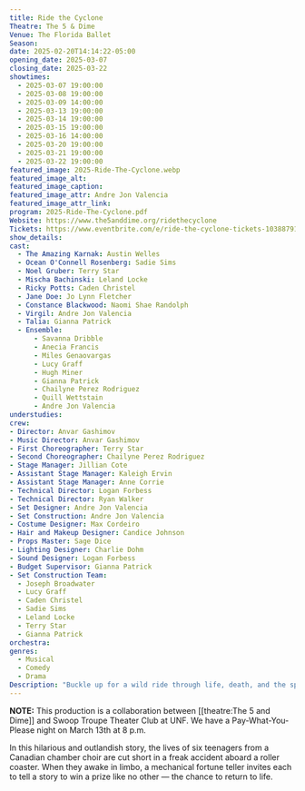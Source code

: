 ```yaml
---
title: Ride the Cyclone
Theatre: The 5 & Dime
Venue: The Florida Ballet
Season: 
date: 2025-02-20T14:14:22-05:00
opening_date: 2025-03-07
closing_date: 2025-03-22
showtimes:
  - 2025-03-07 19:00:00
  - 2025-03-08 19:00:00
  - 2025-03-09 14:00:00
  - 2025-03-13 19:00:00
  - 2025-03-14 19:00:00
  - 2025-03-15 19:00:00
  - 2025-03-16 14:00:00
  - 2025-03-20 19:00:00
  - 2025-03-21 19:00:00
  - 2025-03-22 19:00:00
featured_image: 2025-Ride-The-Cyclone.webp
featured_image_alt: 
featured_image_caption: 
featured_image_attr: Andre Jon Valencia
featured_image_attr_link: 
program: 2025-Ride-The-Cyclone.pdf
Website: https://www.the5anddime.org/ridethecyclone
Tickets: https://www.eventbrite.com/e/ride-the-cyclone-tickets-1038879174577
show_details: 
cast:
  - The Amazing Karnak: Austin Welles
  - Ocean O'Connell Rosenberg: Sadie Sims
  - Noel Gruber: Terry Star
  - Mischa Bachinski: Leland Locke
  - Ricky Potts: Caden Christel
  - Jane Doe: Jo Lynn Fletcher
  - Constance Blackwood: Naomi Shae Randolph
  - Virgil: Andre Jon Valencia
  - Talia: Gianna Patrick
  - Ensemble:
      - Savanna Dribble
      - Anecia Francis
      - Miles Genaovargas
      - Lucy Graff
      - Hugh Miner
      - Gianna Patrick
      - Chailyne Perez Rodriguez
      - Quill Wettstain
      - Andre Jon Valencia
understudies:
crew:
- Director: Anvar Gashimov
- Music Director: Anvar Gashimov
- First Choreographer: Terry Star
- Second Choreographer: Chailyne Perez Rodriguez
- Stage Manager: Jillian Cote
- Assistant Stage Manager: Kaleigh Ervin
- Assistant Stage Manager: Anne Corrie
- Technical Director: Logan Forbess
- Technical Director: Ryan Walker
- Set Designer: Andre Jon Valencia
- Set Construction: Andre Jon Valencia
- Costume Designer: Max Cordeiro
- Hair and Makeup Designer: Candice Johnson
- Props Master: Sage Dice
- Lighting Designer: Charlie Dohm
- Sound Designer: Logan Forbess
- Budget Supervisor: Gianna Patrick
- Set Construction Team:
  - Joseph Broadwater
  - Lucy Graff
  - Caden Christel
  - Sadie Sims
  - Leland Locke
  - Terry Star
  - Gianna Patrick
orchestra:
genres:
  - Musical
  - Comedy
  - Drama
Description: "Buckle up for a wild ride through life, death, and the spaces in between. This darkly uproarious musical dares to ask the question: What story would you tell to win a chance at more life?"
---
```

**NOTE:** This production is a collaboration between [[theatre:The 5 and Dime]] and Swoop Troupe Theater Club at UNF. We have a Pay-What-You-Please night on March 13th at 8 p.m.

In this hilarious and outlandish story, the lives of six teenagers from a Canadian chamber choir are cut short in a freak accident aboard a roller coaster. When they awake in limbo, a mechanical fortune teller invites each to tell a story to win a prize like no other — the chance to return to life.
